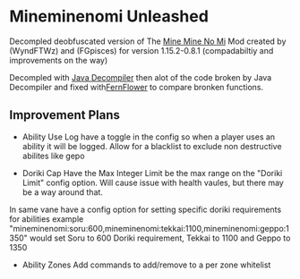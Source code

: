 # Mineminenomi Unleashed
Decompled deobfuscated version of The [Mine Mine No Mi](https://www.curseforge.com/minecraft/mc-mods/mine-mine-no-mi) Mod created by (WyndFTWz) and (FGpisces) for version 1.15.2-0.8.1
(compadabiltiy and improvements on the way)  

Decompled with [Java Decompiler](http://java-decompiler.github.io/)
then alot of the code broken by Java Decompiler and fixed with[FernFlower](https://github.com/fesh0r/fernflower) to compare bronken functions.


## Improvement Plans
* Ability Use Log
have a toggle in the config so when a player uses an ability it will be logged. Allow for a blacklist to exclude non destructive abilites like gepo

* Doriki Cap
Have the Max Integer Limit be the max range on the "Doriki Limit" config option.  Will cause issue with health vaules, but there may be a way around that.

In same vane have a config option for setting specific doriki requirements for abilities example "mineminenomi:soru:600,mineminenomi:tekkai:1100,mineminenomi:geppo:1350" would set Soru to 600 Doriki requirement, Tekkai to 1100 and Geppo to 1350

* Ability Zones 
Add commands to add/remove to a per zone whitelist